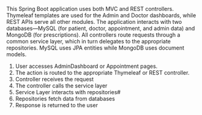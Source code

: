 This Spring Boot application uses both MVC and REST controllers. Thymeleaf templates are used for the Admin and Doctor dashboards, while REST APIs serve all other modules. 
The application interacts with two databases—MySQL (for patient, doctor, appointment, and admin data) and MongoDB (for prescriptions). 
All controllers route requests through a common service layer, which in turn delegates to the appropriate repositories. MySQL uses JPA entities while MongoDB uses document models.
1. User accesses AdminDashboard or Appointment pages.
2. The action is routed to the appropriate Thymeleaf or REST controller.
3. Controller receives the request
4. The controller calls the service layer
5. Service Layer interacts with repositories#
6. Repositories fetch data from databases
7. Response is returned to the user
